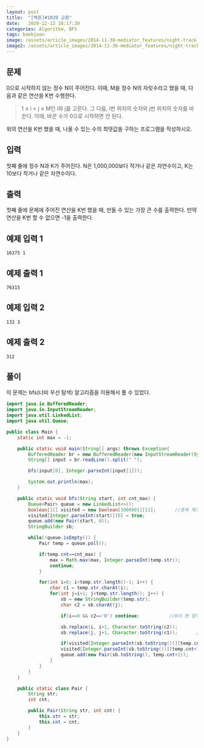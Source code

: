```yaml
---
layout: post
title:  "[백준]#1039 교환"
date:   2020-12-12 18:17:30
categories: Algorithm, BFS
tags: baekjoon
image: /assets/article_images/2014-11-30-mediator_features/night-track.JPG
image2: /assets/article_images/2014-11-30-mediator_features/night-track-mobile.JPG
---
```


문제
--------------------

0으로 시작하지 않는 정수 N이 주어진다. 이때, M을 정수 N의 자릿수라고 했을 때, 다음과 같은 연산을 K번 수행한다.

> 1 ≤ i < j ≤ M인 i와 j를 고른다. 그 다음, i번 위치의 숫자와 j번 위치의 숫자를 바꾼다. 이때, 바꾼 수가 0으로 시작하면 안 된다.

위의 연산을 K번 했을 때, 나올 수 있는 수의 최댓값을 구하는 프로그램을 작성하시오.

입력
---------------------------

첫째 줄에 정수 N과 K가 주어진다. N은 1,000,000보다 작거나 같은 자연수이고, K는 10보다 작거나 같은 자연수이다.

출력
----------------

첫째 줄에 문제에 주어진 연산을 K번 했을 때, 만들 수 있는 가장 큰 수를 출력한다. 만약 연산을 K번 할 수 없으면 -1을 출력한다.

예제 입력 1 
----------------------

```
16375 1
```

예제 출력 1 
------------------------

```
76315
```

예제 입력 2
----------------------

```
132 3
```

예제 출력 2
------------------------

```
312
```


풀이
--------------------------

이 문제는 bfs(너비 우선 탐색) 알고리즘을 이용해서 풀 수 있었다.

```java
import java.io.BufferedReader;
import java.io.InputStreamReader;
import java.util.LinkedList;
import java.util.Queue;

public class Main {
    static int max = -1;

    public static void main(String[] args) throws Exception{
        BufferedReader br = new BufferedReader(new InputStreamReader(System.in));
        String[] input = br.readLine().split(" ");

        bfs(input[0], Integer.parseInt(input[1]));

        System.out.println(max);
    }

    public static void bfs(String start, int cnt_max) {
        Queue<Pair> queue = new LinkedList<>();
        boolean[][] visited = new boolean[1000001][11];       //중복 체크를 위한 boolean 배열
        visited[Integer.parseInt(start)][0] = true;
        queue.add(new Pair(start, 0));
        StringBuilder sb;

        while(!queue.isEmpty()) {
            Pair temp = queue.poll();

            if(temp.cnt==cnt_max) {
                max = Math.max(max, Integer.parseInt(temp.str));
                continue;
            }

            for(int i=0; i<temp.str.length()-1; i++) {
                char c1 = temp.str.charAt(i);
                for(int j=i+1; j<temp.str.length(); j++) {
                    sb = new StringBuilder(temp.str);
                    char c2 = sb.charAt(j);

                    if(i==0 && c2=='0') continue;           //0이 맨 앞에 오는 경우 체크

                    sb.replace(i, i+1, Character.toString(c2));
                    sb.replace(j, j+1, Character.toString(c1));       //자리 교환

                    if(visited[Integer.parseInt(sb.toString())][temp.cnt+1]) continue;    //중복 
                    visited[Integer.parseInt(sb.toString())][temp.cnt+1] = true;
                    queue.add(new Pair(sb.toString(), temp.cnt+1));
                }
            }
        }
    }

    public static class Pair {
        String str;
        int cnt;

        public Pair(String str, int cnt) {
            this.str = str;
            this.cnt = cnt;
        }
    }
}
```
